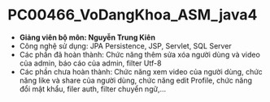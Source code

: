 # PC00466_VoDangKhoa_ASM_java4

- **Giảng viên bộ môn: Nguyễn Trung Kiên**
- Công nghệ sử dụng: JPA Persistence, JSP, Servlet, SQL Server
- Các phần đã hoàn thành: Chức năng thêm sửa xóa người dùng và video của admin, báo cáo của admin, filter Utf-8
- Các phần chưa hoàn thành: Chức năng xem video của người dùng, chức năng like và share của người dùng, chức năng edit Profile, chức năng đổi mật khẩu, filer auth, filter chuyển ngữ,...
 
 
